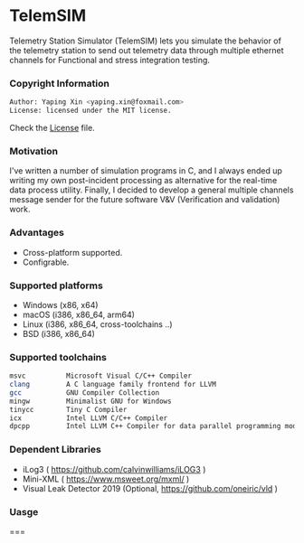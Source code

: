 # TelemSIM

Telemetry Station Simulator (TelemSIM) lets you simulate the behavior of the telemetry station to send out telemetry data through multiple ethernet channels for Functional and stress integration testing.

### Copyright Information

```bash
Author: Yaping Xin <yaping.xin@foxmail.com>
License: licensed under the MIT license. 
```

Check the [License](https://github.com/YapingXin-Aerospace/TelemSIM/blob/main/LICENSE) file.

### Motivation

I've written a number of simulation programs in C, and I always ended up writing my own post-incident processing as alternative for the real-time data process utility. Finally, I decided to develop a general multiple channels message sender for the future software V&V (Verification and validation) work.

### Advantages

* Cross-platform supported.
* Configrable.

### Supported platforms

* Windows (x86, x64)
* macOS (i386, x86_64, arm64)
* Linux (i386, x86_64, cross-toolchains ..)
* BSD (i386, x86_64)

### Supported toolchains

```bash
msvc          Microsoft Visual C/C++ Compiler
clang         A C language family frontend for LLVM
gcc           GNU Compiler Collection
mingw         Minimalist GNU for Windows
tinycc        Tiny C Compiler
icx           Intel LLVM C/C++ Compiler
dpcpp         Intel LLVM C++ Compiler for data parallel programming model based on Khronos SYCL
```

### Dependent Libraries

* iLog3 ( https://github.com/calvinwilliams/iLOG3 )
* Mini-XML ( https://www.msweet.org/mxml/ )
* Visual Leak Detector 2019 (Optional, https://github.com/oneiric/vld )

### Uasge

===

